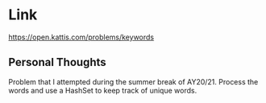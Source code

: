 # Link

https://open.kattis.com/problems/keywords

## Personal Thoughts

Problem that I attempted during the summer break of AY20/21. Process the words and use a HashSet to keep track of unique words.

